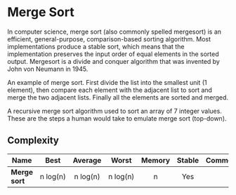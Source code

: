 # Merge Sort

In computer science, merge sort (also commonly spelled mergesort) is an efficient, general-purpose, comparison-based sorting algorithm. Most implementations produce a stable sort, which means that the implementation preserves the input order of equal elements in the sorted output. Mergesort is a divide and conquer algorithm that was invented by John von Neumann in 1945.

An example of merge sort. First divide the list into the smallest unit (1 element), then compare each element with the adjacent list to sort and merge the two adjacent lists. Finally all the elements are sorted and merged.

A recursive merge sort algorithm used to sort an array of 7 integer values. These are the steps a human would take to emulate merge sort (top-down).

## Complexity

| Name           |     Best      |    Average    |     Worst     | Memory | Stable | Comments |
|----------------|:-------------:|:-------------:|:-------------:|:------:|:------:|:---------|
| **Merge sort** | n&nbsp;log(n) | n&nbsp;log(n) | n&nbsp;log(n) |   n    |  Yes   |          |